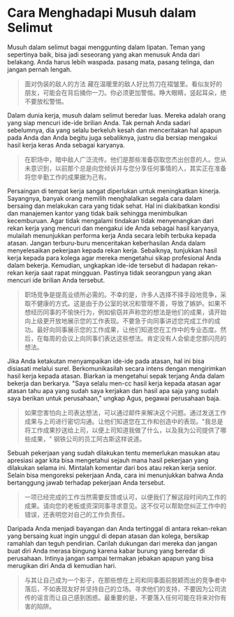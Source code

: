 # Cara Menghadapi Musuh dalam Selimut

Musuh dalam selimut bagai menggunting dalam lipatan. Teman yang sepertinya baik, bisa jadi seseorang yang akan menusuk Anda dari belakang. Anda harus lebih waspada. pasang mata, pasang telinga, dan jangan pernah lengah.

> 面对伪装的敌人的方法
> 藏在温暖里的敌人好比剪刀在褶皱里。看似友好的朋友，可能会在背后捅你一刀。你必须更加警惕。睁大眼睛，竖起耳朵，绝不要放松警惕。

Dalam dunia kerja, musuh dalam selimut beredar luas. Mereka adalah orang yang siap mencuri ide-ide brilian Anda. Tak pernah Anda sadari sebelumnya, dia yang selalu berkeluh kesah dan menceritakan hal apapun pada Anda dan Anda begitu juga sebaliknya, justru dia bersiap mengakui hasil kerja keras Anda sebagai karyanya.

> 在职场中，暗中敌人广泛流传。他们是那些准备窃取您杰出创意的人。您从未意识到，以前那个总是向您倾诉并与您分享任何事情的人，其实正在准备将您辛勤工作的成果据为己有。

Persaingan di tempat kerja sangat diperlukan untuk meningkatkan kinerja. Sayangnya, banyak orang memilih menghalalkan segala cara dalam bersaing dan melakukan cara yang tidak sehat. Hal ini diakibatkan kondisi dan manajemen kantor yang tidak baik sehingga menimbulkan kecemburuan. Agar tidak mengalami tindakan tidak menyenangkan dari rekan kerja yang mencuri dan mengakui ide Anda sebagai hasil karyanya, mulailah menunjukkan performa kerja Anda secara lebih terbuka kepada atasan. Jangan terburu-buru menceritakan keberhasilan Anda dalam menyelesaikan pekerjaan kepada rekan kerja. Sebaiknya, tunjukkan hasil kerja kepada para kolega agar mereka mengetahui sikap profesional Anda dalam bekerja. Kemudian, ungkapkan ide-ide tersebut di hadapan rekan-rekan kerja saat rapat mingguan. Pastinya tidak seorangpun yang akan mencuri ide brilian Anda tersebut.

> 职场竞争是提高业绩所必需的。不幸的是，许多人选择不择手段地竞争，采取不健康的方式。这是由于办公室的状况和管理不善，导致了嫉妒。如果不想经历同事的不愉快行为，例如偷窃并声称您的想法是他们的成果，请开始向上级更开放地展示您的工作表现。不要急于向同事讲述您完成工作的成功。最好向同事展示您的工作成果，让他们知道您在工作中的专业态度。然后，在每周的会议上向同事们表达这些想法。肯定没有人会偷走您那闪亮的想法。

Jika Anda ketakutan menyampaikan ide-ide pada atasan, hal ini bisa disiasati melalui surel. Berkomunikasilah secara intens dengan mengirimkan hasil kerja kepada atasan. Biarkan ia mengetahui sepak terjang Anda dalam bekerja dan berkarya. "Saya selalu men-cc hasil kerja kepada atasan agar atasan tahu apa yang sudah saya kerjakan dan hasil apa saja yang sudah saya berikan untuk perusahaan," ungkap Agus, pegawai perusahaan baja.

> 如果您害怕向上司表达想法，可以通过邮件来解决这个问题。通过发送工作成果与上司进行密切沟通。让他们知道您在工作和创造中的表现。"我总是将工作成果抄送给上司，以便上司知道我做了什么，以及我为公司提供了哪些成果，" 钢铁公司的员工阿古斯这样说道。

Sebuah pekerjaan yang sudah dilakukan tentu memerlukan masukan atau apresiasi agar kita bisa mengetahui sejauh mana hasil pekerjaan yang dilakukan selama ini. Mintalah komentar dari bos atau rekan kerja senior. Selain bisa mengoreksi pekerjaan Anda, cara ini menunjukkan bahwa Anda bertanggung jawab terhadap pekerjaan Anda tersebut.

> 一项已经完成的工作当然需要反馈或认可，以便我们了解这段时间内工作的成果。请向您的老板或资深同事寻求意见。这不仅可以帮助您纠正工作中的错误，还表明您对自己的工作负责任。

Daripada Anda menjadi bayangan dan Anda tertinggal di antara rekan-rekan yang bersaing kuat ingin unggul di depan atasan dan kolega, bersikap ramahlah dan teguh pendirian. Carilah dukungan dari mereka dan jangan buat diri Anda merasa bingung karena kabar burung yang beredar di perusahaan. Intinya jangan sampai termakan jebakan apapun yang bisa merugikan diri Anda di kemudian hari.

> 与其让自己成为一个影子，在那些想在上司和同事面前脱颖而出的竞争者中落后，不如表现友好并坚持自己的立场。寻求他们的支持，不要因为公司流传的谣言而让自己感到困惑。最重要的是，不要落入任何可能在将来对你有害的陷阱。
